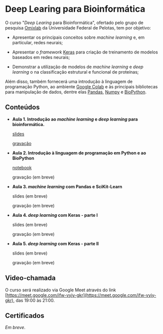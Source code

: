 # Deep Learing para Bioinformática

O curso "*Deep Learing* para Bioinformática", ofertado pelo grupo de pesquisa [Omixlab](https://github.com/omixlab) da Universidade Federal de Pelotas, tem por objetivo:

- Apresentar os principais conceitos sobre *machine learning* e, em particular, redes neurais;

- Apresentar o *framework* [Keras](https://keras.io/) para criação de treinamento de modelos baseados em redes neurais;

- Demonstrar a utilização de modelos de *machine learning* e *deep learning* o na classificação estrutural e funcional de proteínas;

Além disso, também fornecerá uma introdução à linguagem de programação Python, ao ambiente [Google Colab](https://colab.research.google.com/) e às principais bibliotecas para manipulação de dados, dentre elas [Pandas](https://pandas.pydata.org/), [Numpy](https://numpy.org/) e [BioPython](https://biopython.org/).

## Conteúdos

- **Aula 1. Introdução ao *machine learning* e *deep learning* para bioinformática.** 
    
    [slides](https://docs.google.com/presentation/d/1eXvyRbIUKoxw9zMv-fcDHgrpa4NPBmymJ4qBHcV5aFQ/edit?usp=sharing)

    [gravação](https://drive.google.com/file/d/1dJ3z_zPqe_EGo_OwR6GX0Zy8-3D1c7Ah/view?usp=sharing)

- **Aula 2. Introdução à linguagem de programação em Python e ao BioPython**

    [notebook](https://colab.research.google.com/drive/1PCDRpXX-_jXy9TMd26gV9W-7_49_nT0E?usp=sharing)

    gravação (em breve)

- **Aula 3. *machine learning* com Pandas e SciKit-Learn**

    slides (em breve)

    gravação (em breve)

- **Aula 4. *deep learning* com Keras - parte I**

    slides (em breve)

    gravação (em breve)

- **Aula 5. *deep learning* com Keras - parte II**

    slides (em breve)

    gravação (em breve)

## Video-chamada

O curso será realizado via Google Meet através do link [https://meet.google.com/ifw-vyjy-gkr](https://meet.google.com/ifw-vyjy-gkr), das 19:00 às 21:00.

## Certificados

*Em breve*.

